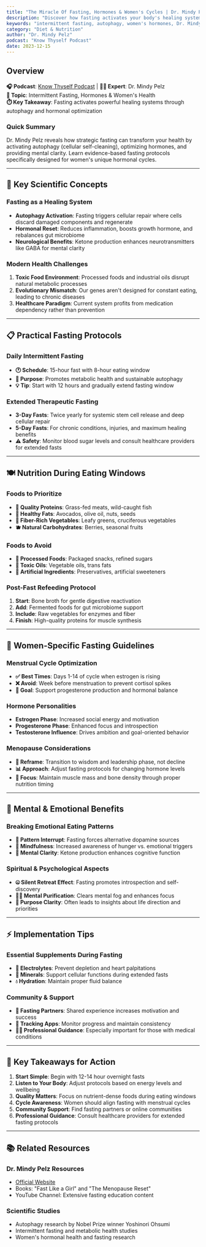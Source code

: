 ```yaml
---
title: "The Miracle Of Fasting, Hormones & Women's Cycles | Dr. Mindy Pelz"
description: "Discover how fasting activates your body's healing system through autophagy, optimizes hormones, and provides mental clarity. Learn practical fasting protocols for women."
keywords: "intermittent fasting, autophagy, women's hormones, Dr. Mindy Pelz, fasting benefits, metabolic health, cellular repair"
category: "Diet & Nutrition"
author: "Dr. Mindy Pelz"
podcast: "Know Thyself Podcast"
date: 2023-12-15
---
```


## Overview

**🎧 Podcast**: [Know Thyself Podcast](https://www.knowthyself.one) | **👨‍⚕️ Expert**: Dr. Mindy Pelz  
**🎯 Topic**: Intermittent Fasting, Hormones & Women's Health  
**⏱️ Key Takeaway**: Fasting activates powerful healing systems through autophagy and hormonal optimization

### Quick Summary
Dr. Mindy Pelz reveals how strategic fasting can transform your health by activating autophagy (cellular self-cleaning), optimizing hormones, and providing mental clarity. Learn evidence-based fasting protocols specifically designed for women's unique hormonal cycles.

---

## 🔬 **Key Scientific Concepts**

### **Fasting as a Healing System**
- **Autophagy Activation**: Fasting triggers cellular repair where cells discard damaged components and regenerate
- **Hormonal Reset**: Reduces inflammation, boosts growth hormone, and rebalances gut microbiome
- **Neurological Benefits**: Ketone production enhances neurotransmitters like GABA for mental clarity

### **Modern Health Challenges**
1. **Toxic Food Environment**: Processed foods and industrial oils disrupt natural metabolic processes
2. **Evolutionary Mismatch**: Our genes aren't designed for constant eating, leading to chronic diseases
3. **Healthcare Paradigm**: Current system profits from medication dependency rather than prevention

---

## 📋 **Practical Fasting Protocols**

### **Daily Intermittent Fasting**
- **🕐 Schedule**: 15-hour fast with 8-hour eating window
- **🎯 Purpose**: Promotes metabolic health and sustainable autophagy
- **💡 Tip**: Start with 12 hours and gradually extend fasting window

### **Extended Therapeutic Fasting**
- **3-Day Fasts**: Twice yearly for systemic stem cell release and deep cellular repair
- **5-Day Fasts**: For chronic conditions, injuries, and maximum healing benefits
- **⚠️ Safety**: Monitor blood sugar levels and consult healthcare providers for extended fasts

---

## 🍽️ **Nutrition During Eating Windows**

### **Foods to Prioritize**
- **🥩 Quality Proteins**: Grass-fed meats, wild-caught fish
- **🥑 Healthy Fats**: Avocados, olive oil, nuts, seeds
- **🥬 Fiber-Rich Vegetables**: Leafy greens, cruciferous vegetables
- **🫐 Natural Carbohydrates**: Berries, seasonal fruits

### **Foods to Avoid**
- **🚫 Processed Foods**: Packaged snacks, refined sugars
- **🚫 Toxic Oils**: Vegetable oils, trans fats
- **🚫 Artificial Ingredients**: Preservatives, artificial sweeteners

### **Post-Fast Refeeding Protocol**
1. **Start**: Bone broth for gentle digestive reactivation
2. **Add**: Fermented foods for gut microbiome support
3. **Include**: Raw vegetables for enzymes and fiber
4. **Finish**: High-quality proteins for muscle synthesis

---

## 👩 **Women-Specific Fasting Guidelines**

### **Menstrual Cycle Optimization**
- **✅ Best Times**: Days 1-14 of cycle when estrogen is rising
- **❌ Avoid**: Week before menstruation to prevent cortisol spikes
- **🎯 Goal**: Support progesterone production and hormonal balance

### **Hormone Personalities**
- **Estrogen Phase**: Increased social energy and motivation
- **Progesterone Phase**: Enhanced focus and introspection
- **Testosterone Influence**: Drives ambition and goal-oriented behavior

### **Menopause Considerations**
- **🌟 Reframe**: Transition to wisdom and leadership phase, not decline
- **📊 Approach**: Adjust fasting protocols for changing hormone levels
- **💪 Focus**: Maintain muscle mass and bone density through proper nutrition timing

---

## 🧠 **Mental & Emotional Benefits**

### **Breaking Emotional Eating Patterns**
- **🔄 Pattern Interrupt**: Fasting forces alternative dopamine sources
- **🧘 Mindfulness**: Increased awareness of hunger vs. emotional triggers
- **💭 Mental Clarity**: Ketone production enhances cognitive function

### **Spiritual & Psychological Aspects**
- **🤐 Silent Retreat Effect**: Fasting promotes introspection and self-discovery
- **🧘‍♀️ Mental Purification**: Clears mental fog and enhances focus
- **🎯 Purpose Clarity**: Often leads to insights about life direction and priorities

---

## ⚡ **Implementation Tips**

### **Essential Supplements During Fasting**
- **🧂 Electrolytes**: Prevent depletion and heart palpitations
- **🧪 Minerals**: Support cellular functions during extended fasts
- **💧 Hydration**: Maintain proper fluid balance

### **Community & Support**
- **👥 Fasting Partners**: Shared experience increases motivation and success
- **📱 Tracking Apps**: Monitor progress and maintain consistency
- **👨‍⚕️ Professional Guidance**: Especially important for those with medical conditions

---

## 🎯 **Key Takeaways for Action**

1. **Start Simple**: Begin with 12-14 hour overnight fasts
2. **Listen to Your Body**: Adjust protocols based on energy levels and wellbeing
3. **Quality Matters**: Focus on nutrient-dense foods during eating windows
4. **Cycle Awareness**: Women should align fasting with menstrual cycles
5. **Community Support**: Find fasting partners or online communities
6. **Professional Guidance**: Consult healthcare providers for extended fasting protocols

---

## 📚 **Related Resources**

### **Dr. Mindy Pelz Resources**
- [Official Website](https://drmindypelz.com/)
- Books: "Fast Like a Girl" and "The Menopause Reset"
- YouTube Channel: Extensive fasting education content

### **Scientific Studies**
- Autophagy research by Nobel Prize winner Yoshinori Ohsumi
- Intermittent fasting and metabolic health studies
- Women's hormonal health and fasting research